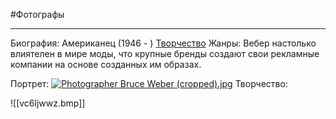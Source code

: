 #Фотографы 

---
Биография: Американец (1946 - )
[Творчество]()
Жанры:
Вебер настолько влиятелен в мире моды, что крупные бренды создают свои рекламные компании на основе созданных им образах.

Портрет:
[![Photographer Bruce Weber (cropped).jpg](https://upload.wikimedia.org/wikipedia/commons/thumb/9/93/Photographer_Bruce_Weber_%28cropped%29.jpg/274px-Photographer_Bruce_Weber_%28cropped%29.jpg)](https://commons.wikimedia.org/wiki/File:Photographer_Bruce_Weber_(cropped).jpg?uselang=ru)
Творчество:


![[vc6ljwwz.bmp]]